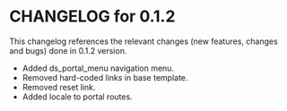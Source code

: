 # CHANGELOG for 0.1.2

This changelog references the relevant changes (new features, changes and bugs) done in 0.1.2 version.

  * Added ds_portal_menu navigation menu.
  * Removed hard-coded links in base template.
  * Removed reset link.
  * Added locale to portal routes.
